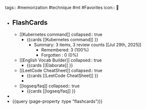 tags:: #memorization #technique #mt #Favorites 
icon:: 🧠

- ## FlashCards
	- [[Kubernetes command]]
	  collapsed:: true
		- {{cards [[Kubernetes command]] }}
			- Summary: 3 items, 3 review counts [[Jul 29th, 2025]]
				- Remembered:   3 (100%)
				- Forgotten :   0 (0%)
	- [[English Vocab Builder]]
	  collapsed:: true
		- {{cards [[Elaborate]] }}
	- [[LeetCode CheatSheet]]
	  collapsed:: true
		- {{cards [[LeetCode CheatSheet]] }}
		-
	- [[logseq/faq]]
	  collapsed:: true
		- {{cards [[logseq/faq]] }}
-
- {{query (page-property :type "flashcards")}}